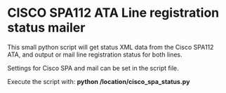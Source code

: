 # CISCO SPA112 ATA Line registration status mailer

This small python script will get status XML data from the Cisco SPA112 ATA, and output or mail line registration status for both lines.

Settings for Cisco SPA and mail can be set in the script file.

Execute the script with: **python /location/cisco_spa_status.py**
